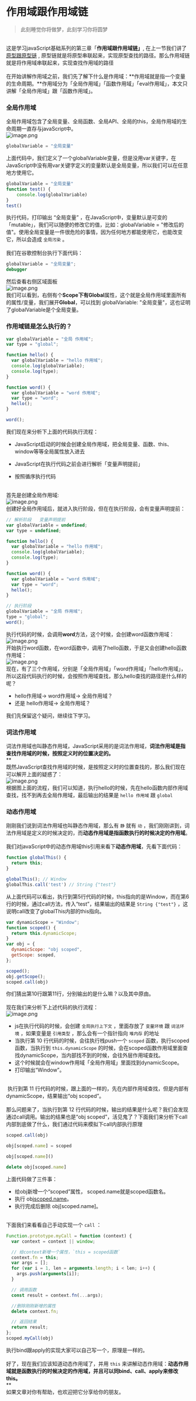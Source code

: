 # 作用域跟作用域链
> 此刻睡觉你将做梦，此刻学习你将圆梦

<br />这是学习javaScript基础系列的第三章「**作用域跟作用域链」**, 在上一节我们讲了[原型跟原型链](./原型跟原型链.md) , 原型链就是将原型串联起来，实现原型查找的路径。那么作用域链就是将作用域串联起来，实现查找作用域的路径<br />
<br />在开始讲解作用域之前，我们先了解下什么是作用域：**作用域就是指一个变量的生命周期。**作用域分为「全局作用域」「函数作用域」「eval作用域」，本文只讲解「全局作用域」跟「函数作用域」。

<a name="RCvqh"></a>
### 全局作用域
全局作用域包含了全局变量、全局函数、全局API、全局的this，全局作用域的生命周期一直存与javaScript中。<br />![image.png](https://cdn.nlark.com/yuque/0/2020/png/512535/1590051454031-4abcea44-f87d-4907-a7d1-fb930096b481.png#align=left&display=inline&height=235&margin=%5Bobject%20Object%5D&name=image.png&originHeight=470&originWidth=898&size=69017&status=done&style=none&width=449)
```javascript
globalVariable = "全局变量"
```
上面代码中，我们定义了一个globalVariable变量，但是没用var关键字，在JavaScript中没有用var关键字定义的变量默认是全局变量，所以我们可以在任意地方使用它。
```javascript
globalVariable = "全局变量"
function test() {
	console.log(globalVariable)
}
test()
```
执行代码，打印输出 “全局变量” ，在JavaScript中，变量默认是可变的「mutable」，我们可以随便的修改它的值，比如：globalVariable = "修改后的值"。使用全局变量是一件很危险的事情，因为任何地方都能使用它，也能改变它，所以会造成 `全局污染` 。<br />
<br />我们在谷歌控制台执行下面代码：
```javascript
globalVariable = "全局变量";
debugger
```
然后查看右侧区域面板<br />![image.png](https://cdn.nlark.com/yuque/0/2020/png/512535/1590052144641-68180262-a599-45b1-9d71-161c4d66dc38.png#align=left&display=inline&height=252&margin=%5Bobject%20Object%5D&name=image.png&originHeight=293&originWidth=718&size=34768&status=done&style=none&width=618)<br />我们可以看到，右侧有个**Scope下有Global**属性，这个就是全局作用域里面所有的属性/变量，我们展开**Global**，可以找到 globalVariable: "全局变量"，这也证明了globalVariable是个全局变量。<br />

<a name="Qd87E"></a>
### 作用域链是怎么执行的？
```javascript
var globalVariable = "全局 作用域";
var type = "global";

function hello() {
  var globalVariable = "hello 作用域";
  console.log(globalVariable);
  console.log(type);
}

function word() {
  var globalVariable = "word 作用域";
  var type = "word";
  hello();
}

word();
```
我们现在来分析下上面的代码执行流程：

- JavaScript启动的时候会创建全局作用域，把全局变量、函数、this、window等等全局属性放入进去



- JavaScript在执行代码之前会进行解析「变量声明提前」
- 按照循序执行代码


<br />首先是创建全局作用域:<br />![image.png](https://cdn.nlark.com/yuque/0/2020/png/512535/1590055390570-50f3b40f-b303-4dcb-b42f-d46d681e7536.png#align=left&display=inline&height=254&margin=%5Bobject%20Object%5D&name=image.png&originHeight=508&originWidth=972&size=86332&status=done&style=none&width=486)<br />创建好全局作用域后，就进入执行阶段，但在在执行阶段，会有变量声明提前：
```javascript
// 解析阶段   变量声明提前
var globalVariable = undefined;
var type = undefined;

function hello() {
  var globalVariable = "hello 作用域";
  console.log(globalVariable);
  console.log(type);
}

function word() {
  var globalVariable = "word 作用域";
  var type = "word";
  hello();
}

// 执行阶段
globalVariable = "全局 作用域";
type = "global";
word();
```
执行代码的时候，会调用**word**方法，这个时候，会创建word函数作用域：<br />![image.png](https://cdn.nlark.com/yuque/0/2020/png/512535/1590055840100-8faf699a-cc23-4aac-b548-49167ce6a3a4.png#align=left&display=inline&height=259&margin=%5Bobject%20Object%5D&name=image.png&originHeight=518&originWidth=1058&size=45823&status=done&style=none&width=529)<br />开始执行word函数，在word函数中，调用了hello函数，于是又会创建hello函数作用域：<br />![image.png](https://cdn.nlark.com/yuque/0/2020/png/512535/1590055908379-0665d167-47da-4d32-92d8-2fe7efeb1b6f.png#align=left&display=inline&height=366&margin=%5Bobject%20Object%5D&name=image.png&originHeight=732&originWidth=1036&size=59934&status=done&style=none&width=518)<br />现在，有了三个作用域，分别是「全局作用域」「word作用域」「hello作用域」，所以这段代码执行的时候，会按照作用域查找，那么hello查找的路径是什么样的呢？

- hello作用域-> word作用域-> 全局作用域？
- 还是 hello作用域->  全局作用域？



我们先保留这个疑问，继续往下学习。
<a name="QE9lp"></a>
### 词法作用域
词法作用域也叫静态作用域，JavaScript采用的是词法作用域，**词法作用域是指查找作用域的时候，按照定义时的位置决定的。**<br />**<br />既然JavaScript查找作用域的时候，是按照定义时的位置查找的，那么我们现在可以解开上面的疑惑了：<br />![image.png](https://cdn.nlark.com/yuque/0/2020/png/512535/1590061859588-64ba11f0-cae4-4bb0-9fdc-bc4b60721ff1.png#align=left&display=inline&height=227&margin=%5Bobject%20Object%5D&name=image.png&originHeight=454&originWidth=1192&size=41662&status=done&style=none&width=596)<br />根据图上面的流程，我们可以知道，执行hello的时候，先在hello函数内部作用域查找，找不到再去全局作用域，最后输出的结果是 `hello 作用域` 跟 `global`<br />

<a name="XOs2Q"></a>
### 动态作用域
刚刚我们说到词法作用域也叫静态作用域，那么有 `静` 就有 `动` ，我们刚刚讲到，词法作用域是定义的时候决定的，而**动态作用域是指函数执行的时候决定的作用域**。<br />
<br />我们对javaScript中的动态作用域this引用来看下**动态作用域**，先看下面代码：
```javascript
function globalThis() {
  return this;
}

globalThis(); // Window
globalThis.call('test') // String {"test"}
```
从上面代码可以看出，执行到第5行代码的时候，this指向的是Window，而在第6行的时候，通过call方法，传入“test”，结果输出的结果是 `String {"test"}` ，这说明call改变了globalThis内部的this指向。
```javascript
var dynamicScope = "Window";
function scoped() {
  return this.dynamicScope;
}
var obj = {
  dynamicScope: "obj scoped",
  getScope: scoped,
};

scoped();
obj.getScope();
scoped.call(obj)
```
你们猜出第10行跟第11行，分别输出的是什么嘛？以及其中原由。<br />
<br />现在我们来分析下上述代码的执行流程：<br />![image.png](https://cdn.nlark.com/yuque/0/2020/png/512535/1590248866071-69730701-27b4-4ab8-add1-210d10c9710b.png#align=left&display=inline&height=345&margin=%5Bobject%20Object%5D&name=image.png&originHeight=690&originWidth=1674&size=91889&status=done&style=none&width=837)

- js在执行代码的时候，会创建 `全局执行上下文` ，里面存放了 `变量环境` 跟 `词法环境` ，如果变量是 `引用类型` ，那么会有一个指针指向 `堆内存` 的地址
- 当执行第 10 行代码的时候，会往执行栈push一个 `scoped` 函数，执行scoped函数，当执行到 `this.dynamicScope` 的时候，会在scoped函数作用域里面查找dynamicScope，当内部找不到的时候，会往外层作用域查找。
- 这个时候就会在window作用域「全局作用域」里面找到dynamicScope。
- 打印输出“Window”。


<br /> 执行到第 11 行代码的时候，跟上面的一样的，先在内部作用域查找，但是内部有dynamicScope，结果输出“obj scoped”。<br />
<br />那么问题来了，当执行到第 12 行代码的时候，输出的结果是什么呢？我们会发现通过call调用。输出的结果也是“obj scoped”，活见鬼了？下面我们来分析下call内部到底做了什么，我们通过代码来模拟下call内部执行原理
```javascript
scoped.call(obj)

obj[scoped.name] = scoped

obj[scoped.name]()

delete obj[scoped.name]
```
上面代码做了三件事：

- 给obj新增一个“scoped”属性， scoped.name就是scoped函数名。
- 执行 obj[scoped.name]()。
- 执行完成后删除 obj[scoped.name]。

<br />下面我们来看看自己手动实现一个 `call` ：
```javascript
Function.prototype.myCall = function (context) {
  var context = context || window;

  // 给context新增一个属性，`this = scoped函数`
  context.fn = this;
  var args = [];
  for (var i = 1, len = arguments.length; i < len; i++) {
    args.push(arguments[i]);
  }

  // 调用函数
  const result = context.fn(...args);

  //删除刚刚新增的属性
  delete context.fn;

  // 返回结果
  return result;
};
scoped.myCall(obj)
```
执行bind跟apply的实现大家可以自己写一个，原理是一样的。<br />
<br />好了，现在我们应该知道动态作用域了，并用 `this` 来讲解动态作用域：**动态作用域就是函数执行的时候决定的作用域，并且可以同bind、call、apply来修改this。**<br />**<br />如果文章对你有帮助，也欢迎把它分享给你的朋友。

